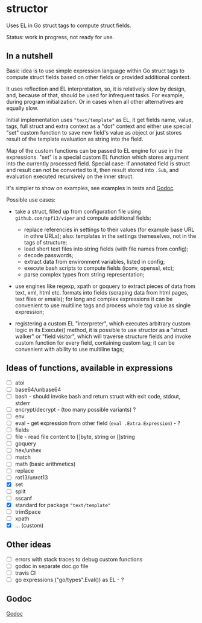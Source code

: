 # structor
Uses EL in Go struct tags to compute struct fields.

Status: work in progress, not ready for use.

## In a nutshell

Basic idea is to use simple expression language within Go struct tags to
compute struct fields based on other fields or provided additional context.

It uses reflection and EL interpretation, so, it is relatively slow by design,
and, because of that, should be used for infrequent tasks. For example, during
program initialization. Or in cases when all other alternatives are equally
slow.

Initial implementation uses `"text/template"` as EL, it get fields name, value,
tags, full struct and extra context as a "dot" context and either use special
"set" custom function to save new field's value as object or just stores result
of the template evaluation as string into the field.

Map of the custom functions can be passed to EL engine for use in the
expressions.  "set" is a special custom EL function which stores argument into
the currently processed field. Special case: if annotated field is struct and
result can not be converted to it, then result stored into `.Sub`, and
evaluation executed recursively on the inner struct.

It's simpler to show on examples, see examples in tests and
[Godoc](http://godoc.org/github.com/nikolay-turpitko/structor).

Possible use cases:

- take a struct, filled up from configuration file using
  `github.com/spf13/viper` and compute additional fields:

  * replace referencies in settings to their values (for example base URL in
    othre URLs); also: templates in the settings themeselves, not in the tags
    of structure;
  * load short text files into string fields (with file names from config);
  * decode passwords;
  * extract data from environment variables, listed in config;
  * execute bash scripts to compute fields (iconv, openssl, etc);
  * parse complex types from string representation;

- use engines like regexp, xpath or goquery to extract pieces of data from
  text, xml, html etc. formats into fields (scraping data from html pages, text
  files or emails); for long and complex expressions it can be convenient to
  use multiline tags and process whole tag value as single expression;

- registering a custom EL "interpreter", which executes arbitrary custom logic
  in its Execute() method, it is possible to use structor as a "struct walker"
  or "field visitor", which will traverse structure fields and invoke custom
  function for every field, containing custom tag; it can be convenient with
  ability to use multiline tags;

## Ideas of functions, available in expressions

- [ ] atoi
- [ ] base64/unbase64
- [ ] bash - should invoke bash and return struct with exit code, stdout,
  stderr
- [ ] encrypt/decrypt - (too many possible variants) ?
- [ ] env
- [ ] eval - get expression from other field (`eval .Extra.Expression`) - ?
- [ ] fields
- [ ] file - read file content to []byte, string or []string
- [ ] goquery
- [ ] hex/unhex
- [ ] match
- [ ] math (basic arithmetics)
- [ ] replace
- [ ] rot13/unrot13
- [x] set
- [ ] split
- [ ] sscanf
- [x] standard for package `"text/template"`
- [ ] trimSpace
- [ ] xpath
- [x] ... (custom)

## Other ideas

- [ ] errors with stack traces to debug custom functions
- [ ] godoc in separate doc.go file
- [ ] travis CI
- [ ] go expressions ("go/types".Eval()) as EL - ?

## Godoc

[Godoc](http://godoc.org/github.com/nikolay-turpitko/structor)
